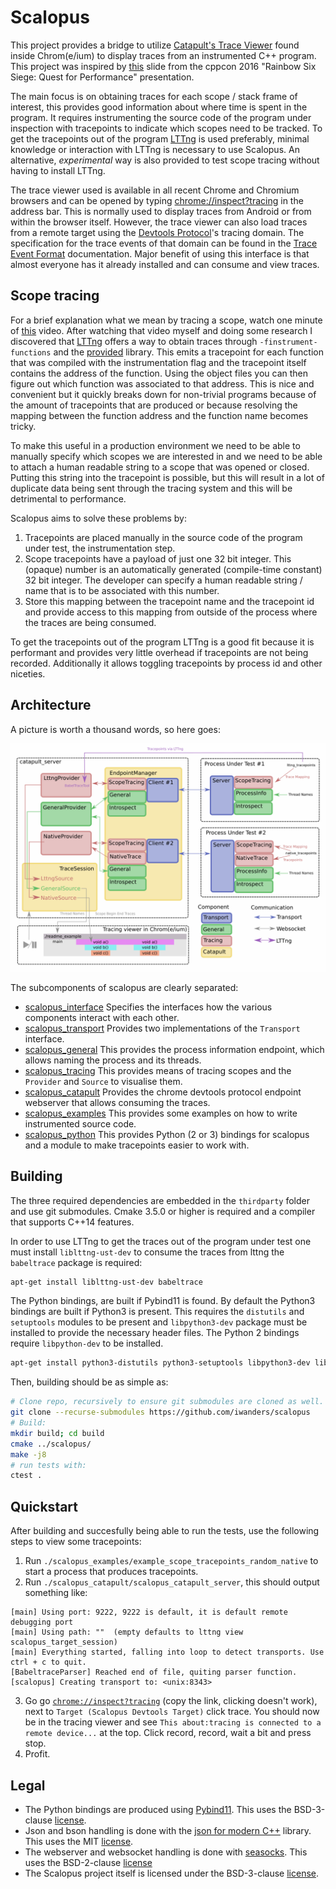 # Scalopus

This project provides a bridge to utilize [Catapult's Trace Viewer][catapult_trace_viewer] found inside Chrom(e/ium) to
display traces from an instrumented C++ program. This project was inspired by [this][cppcon_2016_quest_for_performance]
slide from the cppcon 2016 "Rainbow Six Siege: Quest for Performance" presentation.

The main focus is on obtaining traces for each scope / stack frame of interest, this provides good information about
where time is spent in the program. It requires instrumenting the source code of the program under inspection with
tracepoints to indicate which scopes need to be tracked. To get the tracepoints out of the program [LTTng][lttng] is
used preferably, minimal knowledge or interaction with LTTng is necessary to use Scalopus. An alternative, 
_experimental_ way is also provided to test scope tracing without having to install LTTng.

The trace viewer used is available in all recent Chrome and Chromium browsers and can be opened by typing 
[chrome://inspect?tracing][chrome_tracing] in the address bar. This is normally used to display traces from Android
or from within the browser itself. However, the trace viewer can also load traces from a remote target using the
[Devtools Protocol][devtools_protocol]'s tracing domain. The specification for the trace events of that domain can be
found in the [Trace Event Format][trace_event_format] documentation. Major benefit of using this interface is that
almost everyone has it already installed and can consume and view traces.

## Scope tracing
For a brief explanation what we mean by tracing a scope, watch one minute of [this][cppcon_2016_quest_for_performance]
video. After watching that video myself and doing some research I discovered that [LTTng][lttng] offers a way to obtain
traces through `-finstrument-functions` and the [provided][liblttng-ust-cyg-profile] library. This emits a tracepoint
for each function that was compiled with the instrumentation flag and the tracepoint itself contains the address of the
function. Using the object files you can then figure out which function was associated to that address. This is nice and
convenient but it quickly breaks down for non-trivial programs because of the amount of tracepoints that are produced or
because resolving the mapping between the function address and the function name becomes tricky.

To make this useful in a production environment we need to be able to manually specify which scopes we are interested
in and we need to be able to attach a human readable string to a scope that was opened or closed. Putting this string
into the tracepoint is possible, but this will result in a lot of duplicate data being sent through the tracing system
and this will be detrimental to performance. 

Scalopus aims to solve these problems by:
1. Tracepoints are placed manually in the source code of the program under test, the instrumentation step.
2. Scope tracepoints have a payload of just one 32 bit integer. This (opaque) number is an automatically generated
   (compile-time constant) 32 bit integer. The developer can specify a human readable string / name that is to be
   associated with this number.
3. Store this mapping between the tracepoint name and the tracepoint id and provide access to this mapping from outside
   of the process where the traces are being consumed.

To get the tracepoints out of the program LTTng is a good fit because it is performant and provides very little overhead
if tracepoints are not being recorded. Additionally it allows toggling tracepoints by process id and other niceties.

## Architecture
A picture is worth a thousand words, so here goes:

![Overview of Scalopus](/doc/overview.png "Overview of Scalopus")

The subcomponents of scalopus are clearly separated:
- [scalopus_interface](/scalopus_interface) Specifies the interfaces how the various components interact with each other.
- [scalopus_transport](/scalopus_transport) Provides two implementations of the `Transport` interface.
- [scalopus_general](/scalopus_general) This provides the process information endpoint, which allows naming the process and its threads.
- [scalopus_tracing](/scalopus_tracing) This provides means of tracing scopes and the `Provider` and `Source` to visualise them.
- [scalopus_catapult](/scalopus_catapult) Provides the chrome devtools protocol endpoint webserver that allows consuming the traces.
- [scalopus_examples](/scalopus_examples) This provides some examples on how to write instrumented source code.
- [scalopus_python](/scalopus_python) This provides Python (2 or 3) bindings for scalopus and a module to make tracepoints easier to work with.

## Building

The three required dependencies are embedded in the `thirdparty` folder and use git submodules. Cmake 3.5.0 or higher is required and a compiler that supports C++14 features.

In order to use LTTng to get the traces out of the program under test one must install `liblttng-ust-dev` to consume
the traces from lttng the `babeltrace` package is required:
```bash
apt-get install liblttng-ust-dev babeltrace
```

The Python bindings, are built if Pybind11 is found. By default the Python3 bindings are built if Python3 is present. This requires the `distutils` and `setuptools` modules to be present and `libpython3-dev` package must be installed to provide the necessary header files. The Python 2 bindings require `libpython-dev` to be installed.

```bash
apt-get install python3-distutils python3-setuptools libpython3-dev libpython-dev
```

Then, building should be as simple as:
```bash
# Clone repo, recursively to ensure git submodules are cloned as well.
git clone --recurse-submodules https://github.com/iwanders/scalopus
# Build:
mkdir build; cd build
cmake ../scalopus/
make -j8
# run tests with:
ctest .
```

## Quickstart
After building and succesfully being able to run the tests, use the following steps to view some tracepoints:
1. Run `./scalopus_examples/example_scope_tracepoints_random_native` to start a process that produces tracepoints.
2. Run `./scalopus_catapult/scalopus_catapult_server`, this should output something like:
```
[main] Using port: 9222, 9222 is default, it is default remote debugging port
[main] Using path: ""  (empty defaults to lttng view scalopus_target_session)
[main] Everything started, falling into loop to detect transports. Use ctrl + c to quit.
[BabeltraceParser] Reached end of file, quiting parser function.
[scalopus] Creating transport to: <unix:8343>
```
3. Go go [`chrome://inspect?tracing`][chrome_tracing] (copy the link, clicking doesn't work), next to `Target (Scalopus Devtools Target)` click trace. You should now be in the tracing viewer and see `This about:tracing is connected to a remote device...` at the top. Click record, record, wait a bit and press stop.
4. Profit.

## Legal

- The Python bindings are produced using [Pybind11][pybind11]. This uses the BSD-3-clause [license](https://github.com/pybind/pybind11/blob/master/LICENSE).
- Json and bson handling is done with the [json for modern C++][nlohmann_json] library. This uses the MIT [license](https://github.com/nlohmann/json/blob/develop/LICENSE.MIT).
- The webserver and websocket handling is done with [seasocks][seasocks]. This uses the BSD-2-clause [license](https://github.com/mattgodbolt/seasocks/blob/master/LICENSE)
- The Scalopus project itself is licensed under the BSD-3-clause [license](/LICENSE).
  

[catapult_trace_viewer]: https://github.com/catapult-project/catapult/blob/master/tracing/README.md
[catapult]: https://github.com/catapult-project/catapult
[devtools_protocol]: https://chromedevtools.github.io/devtools-protocol/tot/Tracing
[trace_event_format]: https://docs.google.com/document/d/1CvAClvFfyA5R-PhYUmn5OOQtYMH4h6I0nSsKchNAySU/
[lttng]: https://lttng.org/
[chrome_tracing]: chrome://inspect?tracing
[cppcon_2016_quest_for_performance]: https://youtu.be/tD4xRNB0M_Q?t=468
[liblttng-ust-cyg-profile]: https://lttng.org/docs/v2.10/#doc-liblttng-ust-cyg-profile
[pybind11]: https://github.com/pybind/pybind11
[nlohmann_json]: https://github.com/nlohmann/json
[seasocks]: https://github.com/mattgodbolt/seasocks/
